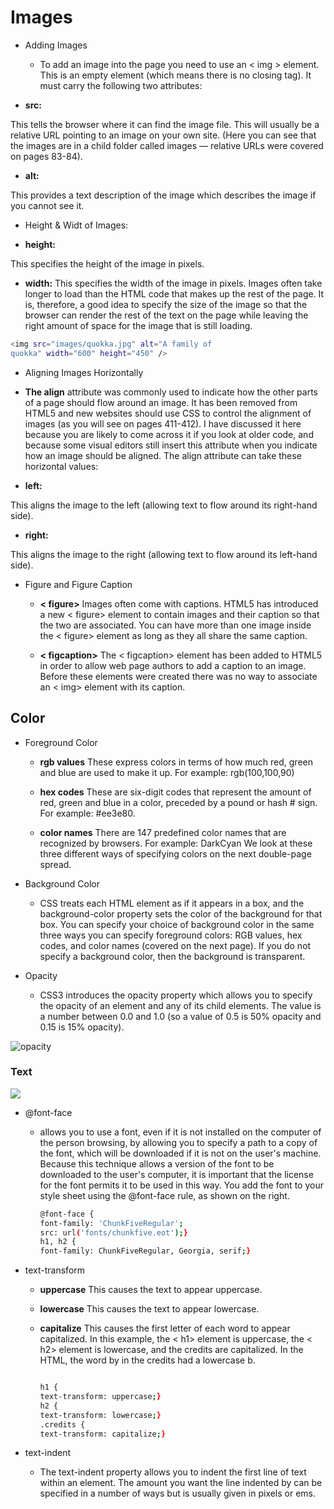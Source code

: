 # Images

- Adding Images

  - To add an image into the page
    you need to use an < img >
    element. This is an empty
    element (which means there is
    no closing tag). It must carry the
    following two attributes:

- **src:**

This tells the browser where
it can find the image file. This
will usually be a relative URL
pointing to an image on your
own site. (Here you can see that
the images are in a child folder
called images — relative URLs
were covered on pages 83-84).

- **alt:**

This provides a text description
of the image which describes the
image if you cannot see it.

- Height & Widt of Images:

- **height:**

This specifies the height of the
image in pixels.

- **width:**
  This specifies the width of the
  image in pixels.
  Images often take longer to
  load than the HTML code that
  makes up the rest of the page.
  It is, therefore, a good idea to
  specify the size of the image
  so that the browser can render
  the rest of the text on the page
  while leaving the right amount of
  space for the image that is still
  loading.

```bash
<img src="images/quokka.jpg" alt="A family of
quokka" width="600" height="450" />
```

- Aligning Images Horizontally

- **The align** attribute was
  commonly used to indicate how
  the other parts of a page should
  flow around an image. It has
  been removed from HTML5
  and new websites should use
  CSS to control the alignment of
  images (as you will see on pages
  411-412).
  I have discussed it here because
  you are likely to come across
  it if you look at older code, and
  because some visual editors still
  insert this attribute when you
  indicate how an image should be
  aligned.
  The align attribute can take
  these horizontal values:

- **left:**

This aligns the image to the left
(allowing text to flow around its
right-hand side).

- **right:**

This aligns the image to the right
(allowing text to flow around its
left-hand side).

- Figure and Figure Caption

  - **< figure>**
    Images often come with
    captions. HTML5 has introduced
    a new < figure> element to
    contain images and their caption
    so that the two are associated.
    You can have more than one
    image inside the < figure>
    element as long as they all share
    the same caption.

  - **< figcaption>**
    The < figcaption> element has
    been added to HTML5 in order
    to allow web page authors to add
    a caption to an image.
    Before these elements were
    created there was no way to
    associate an < img> element with
    its caption.

## Color

- Foreground Color

  - **rgb values**
    These express colors in terms
    of how much red, green and
    blue are used to make it up. For
    example: rgb(100,100,90)

  - **hex codes**
    These are six-digit codes that
    represent the amount of red,
    green and blue in a color,
    preceded by a pound or hash #
    sign. For example: #ee3e80.

  - **color names**
    There are 147 predefined color
    names that are recognized
    by browsers. For example:
    DarkCyan
    We look at these three different
    ways of specifying colors on the
    next double-page spread.

- Background Color

  - CSS treats each HTML element
    as if it appears in a box, and the
    background-color property
    sets the color of the background
    for that box.
    You can specify your choice of
    background color in the same
    three ways you can specify
    foreground colors: RGB values,
    hex codes, and color names
    (covered on the next page).
    If you do not specify a
    background color, then the
    background is transparent.

- Opacity

  - CSS3 introduces the opacity
    property which allows you to
    specify the opacity of an element
    and any of its child elements.
    The value is a number between
    0.0 and 1.0 (so a value of 0.5
    is 50% opacity and 0.15 is 15%
    opacity).

![opacity](https://community.adobe.com/legacyfs/online/1775293_opecity.png)

### Text

![](https://www.w3schools.com/css/serif.gif)

- @font-face

  - allows you to use
    a font, even if it is not installed
    on the computer of the person
    browsing, by allowing you to
    specify a path to a copy of the
    font, which will be downloaded if
    it is not on the user's machine.
    Because this technique allows
    a version of the font to be
    downloaded to the user's
    computer, it is important that the
    license for the font permits it to
    be used in this way.
    You add the font to your style
    sheet using the @font-face
    rule, as shown on the right.

    ```bash
    @font-face {
    font-family: 'ChunkFiveRegular';
    src: url('fonts/chunkfive.eot');}
    h1, h2 {
    font-family: ChunkFiveRegular, Georgia, serif;}
    ```

- text-transform

  - **uppercase**
    This causes the text to appear
    uppercase.

  - **lowercase**
    This causes the text to appear
    lowercase.

  - **capitalize**
    This causes the first letter of
    each word to appear capitalized.
    In this example, the < h1>
    element is uppercase, the < h2>
    element is lowercase, and the
    credits are capitalized. In the
    HTML, the word by in the credits
    had a lowercase b.

    ```bash

    h1 {
    text-transform: uppercase;}
    h2 {
    text-transform: lowercase;}
    .credits {
    text-transform: capitalize;}
    ```

- text-indent

  - The text-indent property
    allows you to indent the first
    line of text within an element.
    The amount you want the line
    indented by can be specified in
    a number of ways but is usually
    given in pixels or ems.
